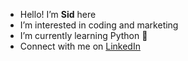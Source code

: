 - Hello! I’m **Sid** here
- I’m interested in coding and marketing 
- I’m currently learning Python :snake:
- Connect with me on [LinkedIn](linkedin.com/in/siddheshgarg)

<!---
siddheshgarg/siddheshgarg is a ✨ special ✨ repository because its `README.md` (this file) appears on your GitHub profile.
You can click the Preview link to take a look at your changes.
--->

